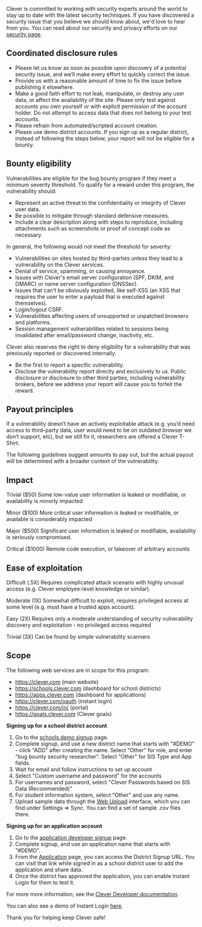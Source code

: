 Clever is committed to working with security experts around the world to stay up to date with the latest security techniques. If you have discovered a security issue that you believe we should know about, we'd love to hear from you. You can read about our security and privacy efforts on our [security page](https://clever.com/security).

Coordinated disclosure rules
----------------------------

* Please let us know as soon as possible upon discovery of a potential security issue, and we’ll make every effort to quickly correct the issue.
* Provide us with a reasonable amount of time to fix the issue before publishing it elsewhere.
* Make a good faith effort to not leak, manipulate, or destroy any user data, or affect the availability of the site. Please only test against accounts you own yourself or with explicit permission of the account holder. Do not attempt to access data that does not belong to your test accounts.
* Please refrain from automated/scripted account creation.
* Please use demo district accounts. If you sign up as a regular district, instead of following the steps below, your report will not be eligible for a bounty.

Bounty eligibility
------------------
Vulnerabilities are eligible for the bug bounty program if they meet a minimum severity threshold. To qualify for a reward under this program, the vulnerability should:

* Represent an active threat to the confidentiality or integrity of Clever user data.
* Be possible to mitigate through standard defensive measures.
* Include a clear description along with steps to reproduce, including attachments such as screenshots or proof of concept code as necessary.

In general, the following would not meet the threshold for severity:

* Vulnerabilities on sites hosted by third-parties unless they lead to a vulnerability on the Clever services.
* Denial of service, spamming, or causing annoyance.
* Issues with Clever's email server configuration (SPF, DKIM, and DMARC) or name server configuration (DNSSec).
* Issues that can't be obviously exploited, like self-XSS (an XSS that requires the user to enter a payload that is executed against themselves).
* Login/logout CSRF.
* Vulnerabilities affecting users of unsupported or unpatched browsers and platforms.
* Session management vulnerabilities related to sessions being invalidated after email/password change, inactivity, etc.

Clever also reserves the right to deny eligibility for a vulnerability that was previously reported or discovered internally.

* Be the first to report a specific vulnerability.
* Disclose the vulnerability report directly and exclusively to us. Public disclosure or disclosure to other third parties, including vulnerability brokers, before we address your report will cause you to forfeit the reward.

Payout principles
-----------------

If a vulnerability doesn’t have an actively exploitable attack (e.g. you’d need access to third-party data, user would need to be on outdated browser we don’t support, etc), but we still fix it, researchers are offered a Clever T-Shirt.

The following guidelines suggest amounts to pay out, but the actual payout will be determined with a broader context of the vulnerability.

## Impact
Trivial ($50)
Some low-value user information is leaked or modifiable, or availability is minorly impacted

Minor ($100)
More critical user information is leaked or modifiable, or available is considerably impacted

Major ($500)
Significant user information is leaked or modifiable, availability is seriously compromised.

Critical ($1000)
Remote code execution, or takeover of arbitrary accounts

## Ease of exploitation
Difficult (.5X)
Requires complicated attack scenario with highly unusual access (e.g. Clever employee-level knowledge or similar).

Moderate (1X)
Somewhat difficult to exploit, requires privileged access at some level (e.g. must have a trusted apps account).

Easy (2X)
Requires only a moderate understanding of security vulnerability discovery and exploitation - no privileged access required

Trivial (3X)
Can be found by simple vulnerability scanners


 

Scope
-----
The following web services are in scope for this program:
* https://clever.com (main website)
* https://schools.clever.com (dashboard for school districts)
* https://apps.clever.com (dashboard for applications)
* https://clever.com/oauth (instant login)
* https://clever.com/in/ (portal)
* https://goals.clever.com (Clever goals)

**Signing up for a school district account**

1. Go to the [schools demo signup](https://clever.com/signup/demo) page.
2. Complete signup, and use a new district name that starts with "#DEMO" - click "ADD" after creating the name. Select "Other" for role, and enter "bug bounty security researcher". Select "Other" for SIS Type and App fields.
3. Wait for email and follow instructions to set up account
4. Select "Custom username and password" for the accounts
5. For usernames and password, select "Clever Passwords based on SIS Data (Recommended)"
6. For student information system, select "Other" and use any name.
7. Upload sample data through the [Web Upload](https://schools.clever.com/settings/system/upload) interface, which you can find under Settings => Sync. You can find a set of sample .csv files there.

**Signing up for an application account**

1. Go to the [application developer signup](https://apps.clever.com/signup) page.
2. Complete signup, and use an application name that starts with "#DEMO".
3. From the [Application](https://apps.clever.com/partner/applications) page, you can access the District Signup URL. You can visit that link while signed in as a school district user to add the application and share data.
4. Once the district has approved the application, you can enable Instant Login for them to test it.

For more more information, see the [Clever Developer documentation](http://dev.clever.com/).

You can also see a demo of Instant Login [here](https://www.youtube.com/watch?v=tblg884yjQU).

Thank you for helping keep Clever safe!
